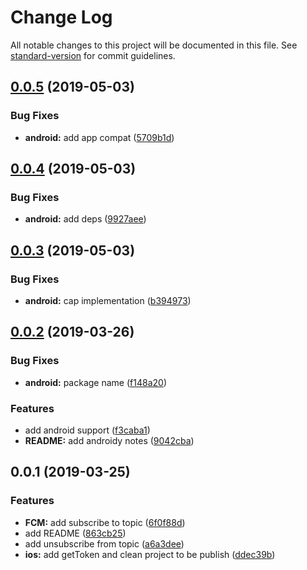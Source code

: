 # Change Log

All notable changes to this project will be documented in this file. See [standard-version](https://github.com/conventional-changelog/standard-version) for commit guidelines.

<a name="0.0.5"></a>
## [0.0.5](https://github.com/stewwan/capacitor-fcm/compare/v0.0.4...v0.0.5) (2019-05-03)


### Bug Fixes

* **android:** add app compat ([5709b1d](https://github.com/stewwan/capacitor-fcm/commit/5709b1d))



<a name="0.0.4"></a>
## [0.0.4](https://github.com/stewwan/capacitor-fcm/compare/v0.0.3...v0.0.4) (2019-05-03)


### Bug Fixes

* **android:** add deps ([9927aee](https://github.com/stewwan/capacitor-fcm/commit/9927aee))



<a name="0.0.3"></a>
## [0.0.3](https://github.com/stewwan/capacitor-fcm/compare/v0.0.2...v0.0.3) (2019-05-03)


### Bug Fixes

* **android:** cap implementation ([b394973](https://github.com/stewwan/capacitor-fcm/commit/b394973))



<a name="0.0.2"></a>
## [0.0.2](https://github.com/stewwan/capacitor-fcm/compare/v0.0.1...v0.0.2) (2019-03-26)


### Bug Fixes

* **android:** package name ([f148a20](https://github.com/stewwan/capacitor-fcm/commit/f148a20))


### Features

* add android support ([f3caba1](https://github.com/stewwan/capacitor-fcm/commit/f3caba1))
* **README:** add androidy notes ([9042cba](https://github.com/stewwan/capacitor-fcm/commit/9042cba))



<a name="0.0.1"></a>
## 0.0.1 (2019-03-25)


### Features

* **FCM:** add subscribe to topic ([6f0f88d](https://github.com/stewwan/capacitor-fcm/commit/6f0f88d))
* add README ([863cb25](https://github.com/stewwan/capacitor-fcm/commit/863cb25))
* add unsubscribe from topic ([a6a3dee](https://github.com/stewwan/capacitor-fcm/commit/a6a3dee))
* **ios:** add getToken and clean project to be publish ([ddec39b](https://github.com/stewwan/capacitor-fcm/commit/ddec39b))
